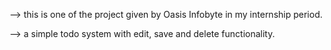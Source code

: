 --> this is one of the project given by Oasis Infobyte in my internship period.

--> a simple todo system with edit, save and delete functionality.